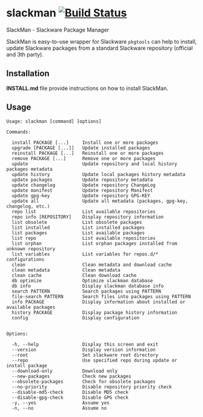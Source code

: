 # slackman [![Build Status](https://travis-ci.org/LotarProject/slackman.svg)](https://travis-ci.org/LotarProject/slackman)

SlackMan - Slackware Package Manager

SlackMan is easy-to-use wrapper for Slackware ``pkgtools`` can help to install,
update Slackware packages from a standard Slackware repository (official and 3th party).

## Installation

**INSTALL.md** file provide instructions on how to install SlackMan.

## Usage

    Usage: slackman [command] [options]

    Commands:

      install PACKAGE [...]     Install one or more packages
      upgrade [PACKAGE [...]]   Update installed packages
      reinstall PACKAGE [...]   Reinstall one or more packages
      remove PACKAGE [...]      Remove one or more packages
      update                    Update repository and local history packages metadata
      update history            Update local packages history metadata
      update packages           Update repository metadata
      update changelog          Update repository ChangeLog
      update manifest           Update repository Manifest
      update gpg-key            Update repository GPG-KEY
      update all                Update all metadata (packages, gpg-key, changelog, etc.)
      repo list                 List available repositories
      repo info [REPOSITORY]    Display repository information
      list obsolete             List obsolete packages
      list installed            List installed packages
      list packages             List available packages
      list repo                 List available repositories
      list orphan               List orphan packages installed from unknown repository
      list variables            List variables for repos.d/* configurations
      clean                     Clean metadata and download cache
      clean metadata            Clean metadata
      clean cache               Clean download cache
      db optimize               Optimize slackman database
      db info                   Display slackman database info
      search PATTERN            Search packages using PATTERN
      file-search PATTERN       Search files into packages using PATTERN
      info PACKAGE              Display information about installed or available packages
      history PACKAGE           Display package history information
      config                    Display configuration


    Options:

      -h, --help                Display this screen and exit
      --version                 Display version information
      --root                    Set slackware root directory
      --repo                    Use specified repo during update or install package
      --download-only           Download only
      --new-packages            Check new packages
      --obsolete-packages       Check for obsolete packages
      --no-priority             Disable repository priority check
      --disable-md5-check       Disable MD5 check
      --disable-gpg-check       Disable GPG check
      -y, --yes                 Assume yes
      -n, --no                  Assume no
